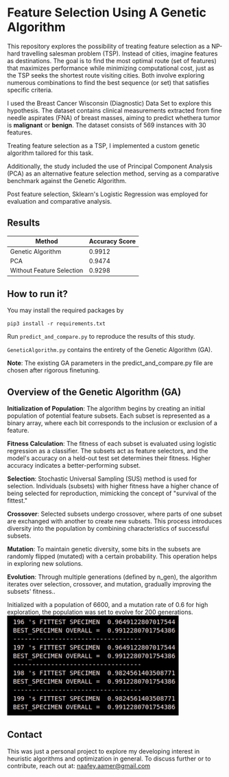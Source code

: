 # Feature Selection Using A Genetic Algorithm


This repository explores the possibility of treating feature selection as a NP-hard travelling salesman problem (TSP). Instead of cities, imagine features as destinations. The goal is to find the most optimal route (set of features) that maximizes performance while minimizing computational cost, just as the TSP seeks the shortest route visiting cities. Both involve exploring numerous combinations to find the best sequence (or set) that satisfies specific criteria.

I used the Breast Cancer Wisconsin (Diagnostic) Data Set to explore this hypothesis. The dataset contains clinical measurements extracted from fine needle aspirates (FNA) of breast masses, aiming to predict whethera tumor is **malignant** or **benign**. The dataset consists of 569 instances with 30 features.

Treating feature selection as a TSP, I implemented a custom genetic algorithm tailored for this task. <br>

Additionally, the study included the use of Principal Component Analysis (PCA) as an alternative feature selection method, serving as a comparative benchmark against the Genetic Algorithm. <br>

Post feature selection, Sklearn's Logistic Regression was employed for evaluation and comparative analysis.

## Results
<div align="center">

| Method                      | Accuracy Score   |
|-----------------------------|------------------|
| Genetic Algorithm           | 0.9912           |
| PCA                         | 0.9474           |
| Without Feature Selection   | 0.9298           |

</div>

## How to run it?
You may install the required packages by

```
pip3 install -r requirements.txt
```

Run `predict_and_compare.py` to reproduce the results of this study.

`GeneticAlgorithm.py` contains the entirety of the Genetic Algorithm (GA).

**Note**: The existing GA parameters in the predict_and_compare.py file are chosen after rigorous finetuning.


## Overview of the Genetic Algorithm (GA)

  **Initialization of Population**:
        The algorithm begins by creating an initial population of potential feature subsets. Each subset is represented as a binary array, where each bit corresponds to the inclusion or exclusion of a feature.

  **Fitness Calculation**:
        The fitness of each subset is evaluated using logistic regression as a classifier. The subsets act as feature selectors, and the model's accuracy on a held-out test set determines their fitness. Higher accuracy indicates a better-performing subset.

  **Selection**:
        Stochastic Universal Sampling (SUS) method is used for selection. Individuals (subsets) with higher fitness have a higher chance of being selected for reproduction, mimicking the concept of "survival of the fittest."

  **Crossover**:
        Selected subsets undergo crossover, where parts of one subset are exchanged with another to create new subsets. This process introduces diversity into the population by combining characteristics of successful subsets.

  **Mutation**:
        To maintain genetic diversity, some bits in the subsets are randomly flipped (mutated) with a certain probability. This operation helps in exploring new solutions.

  **Evolution**:
        Through multiple generations (defined by n_gen), the algorithm iterates over selection, crossover, and mutation, gradually improving the subsets' fitness..

Initialized with a population of 6600, and a mutation rate of 0.6 for high exploration, the population was set to evolve for 200 generations.
<img src="https://github.com/naafey-aamer/Breast_Cancer_Classifier/blob/main/images/end_GA.png" alt="image" width="400"> <br>

## Contact

This was just a personal project to explore my developing interest in heuristic algorithms and optimization in general.
To discuss further or to contribute, reach out at: naafey.aamer@gmail.com
